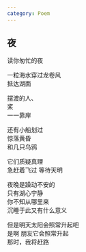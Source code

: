 ```yaml
---
category: Poem
---
```


## 夜

读你匆忙的夜


一粒海水穿过龙卷风  
抵达湖面


摆渡的人、  
桨  
一一靠岸


还有小船划过  
惊落黄昏  
和几只乌鸦


它们质疑真理  
急赶着飞过 等待天明


夜晚是躁动不安的  
只有湖心宁静  
你不知从哪里来  
沉睡于此又有什么意义


但是明天太阳会照常升起吧  
是啊 朋友它会照常升起  
那时，我将赶路
